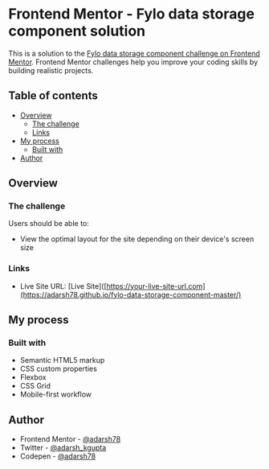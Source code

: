 # Frontend Mentor - Fylo data storage component solution

This is a solution to the [Fylo data storage component challenge on Frontend Mentor](https://www.frontendmentor.io/challenges/fylo-data-storage-component-1dZPRbV5n). Frontend Mentor challenges help you improve your coding skills by building realistic projects. 

## Table of contents

- [Overview](#overview)
  - [The challenge](#the-challenge)
  - [Links](#links)
- [My process](#my-process)
  - [Built with](#built-with)
- [Author](#author)


## Overview

### The challenge

Users should be able to:

- View the optimal layout for the site depending on their device's screen size

### Links

- Live Site URL: [Live Site]([https://your-live-site-url.com](https://adarsh78.github.io/fylo-data-storage-component-master/)

## My process

### Built with

- Semantic HTML5 markup
- CSS custom properties
- Flexbox
- CSS Grid
- Mobile-first workflow

## Author

- Frontend Mentor - [@adarsh78](https://www.frontendmentor.io/profile/adarsh78)
- Twitter - [@adarsh_kgupta](https://twitter.com/adarsh_kgupta)
- Codepen - [@adarsh78](https://codepen.io/adarsh78)

